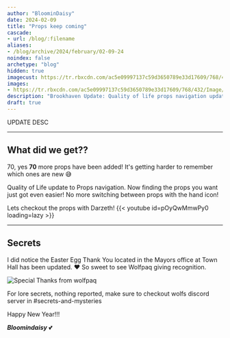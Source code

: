 ```yaml
---
author: "BloominDaisy"
date: 2024-02-09
title: "Props keep coming"
cascade:
- url: /blog/:filename
aliases:
- /blog/archive/2024/february/02-09-24
noindex: false
archetype: "blog"
hidden: true
imagecust: https://tr.rbxcdn.com/ac5e09997137c59d3650789e33d17609/768/432/Image/Png
images:
- https://tr.rbxcdn.com/ac5e09997137c59d3650789e33d17609/768/432/Image/Png
description: "Brookhaven Update: Quality of life props navigation update with 70 new props!"
draft: true
---
```


UPDATE DESC

---

## What did we get??

70, yes **70** more props have been added! It's getting harder to remember which ones are new 😅


Quality of Life update to Props navigation. Now finding the props you want just got even easier! No more switching between props with the hand icon!

Lets checkout the props with Darzeth!
{{< youtube id=pOyQwMmwPy0 loading=lazy >}}

---


## Secrets

I did notice the Easter Egg Thank You located in the Mayors office at Town Hall has been updated. ❤️ So sweet to see Wolfpaq giving recognition.

![Special Thanks from wolfpaq](/images/bh/special_thanks.jpg)

For lore secrets, nothing reported, make sure to checkout wolfs discord server in #secrets-and-mysteries 

Happy New Year!!!

_**Bloomindaisy**_ <span class="nowrap"><span class="emojify">💕</span>